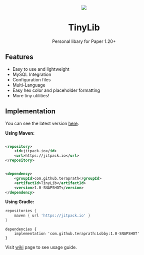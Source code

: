 <!--suppress HtmlDeprecatedAttribute -->
<div align="center">

[![](https://jitpack.io/v/teraprath/TinyLib.svg)](https://jitpack.io/#teraprath/TinyLib)
<div>
    <h1>TinyLib</h1>
    <p>Personal libary for Paper 1.20+<p>
</div>
</div>

## Features

- Easy to use and lightweight
- MySQL Integration
- Configuration files
- Multi-Language
- Easy hex color and placeholder formatting
- More tiny utilities!

## Implementation

You can see the latest version [here](https://github.com/teraprath/Lobby/releases/latest).

**Using Maven:**

````xml

<repository>
    <id>jitpack.io</id>
    <url>https://jitpack.io</url>
</repository>
````

````xml

<dependency>
    <groupId>com.github.teraprath</groupId>
    <artifactId>TinyLib</artifactId>
    <version>1.0-SNAPSHOT</version>
</dependency>
````

**Using Gradle:**
````groovy
repositories {
    maven { url 'https://jitpack.io' }
}
````
````
dependencies {
    implementation 'com.github.teraprath:Lobby:1.0-SNAPSHOT'
}
````

Visit [wiki](https://github.com/teraprath/TinyLib/wiki/) page to see usage guide.
